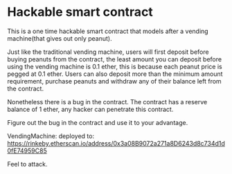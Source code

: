 # Hackable smart contract
This is a one time hackable smart contract that models after a vending machine(that gives out only peanut).

Just like the traditional vending machine, users will first deposit before buying peanuts from the contract, the least amount you can deposit before using the vending machine is 0.1 ether, this is because each peanut price is pegged at 0.1 ether. Users can also deposit more than the minimum amount requirement, purchase peanuts and withdraw any of their balance left from the contract.

Nonetheless there is a bug in the contract. The contract has a reserve balance of 1 ether, any hacker can penetrate this contract.

Figure out the bug in the contract and use it to your advantage.

VendingMachine: deployed to: https://rinkeby.etherscan.io/address/0x3a08B9072a271a8D6243d8c734d1d0fE74959C85

Feel to attack.
